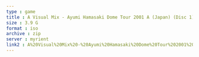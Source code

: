 ```yaml
---
type : game
title : A Visual Mix - Ayumi Hamasaki Dome Tour 2001 A (Japan) (Disc 1) (Alt)
size : 3.9 G
format : iso
archive : zip
server : myrient
link2 : A%20Visual%20Mix%20-%20Ayumi%20Hamasaki%20Dome%20Tour%202001%20A%20%28Japan%29%20%28Disc%201%29%20%28Alt%29
---
```

